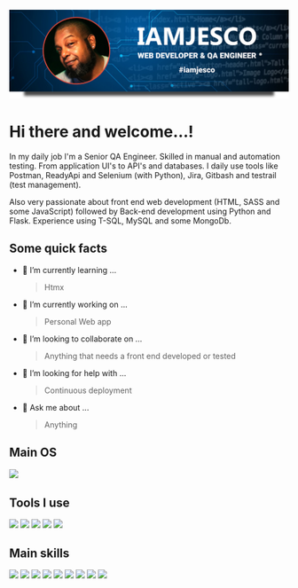 
![](https://github.com/iamjesco/promo-media/blob/master/curcoder-logo.png?raw=true)

# Hi there and welcome...!

In my daily job I'm a Senior QA Engineer. Skilled in manual and automation testing. From application UI's to API's and databases. I daily use tools like Postman, ReadyApi and Selenium (with Python), Jira, Gitbash and testrail (test management).

Also very passionate about front end web development (HTML, SASS and some JavaScript) followed by Back-end development using Python and Flask. Experience using T-SQL, MySQL and some MongoDb. 


## Some quick facts 

- 🌱 I’m currently learning ...
    > Htmx
- 🔭 I’m currently working on ...
    > Personal Web app 
- 👯 I’m looking to collaborate on ...
    > Anything that needs a front end developed or tested
- 🤔 I’m looking for help with ...
    > Continuous deployment
- 💬 Ask me about ...
    > Anything

## Main OS

![](https://img.shields.io/static/v1?label=&message=MacOS&color=000000&logo=apple) 

## Tools I use

![](https://img.shields.io/static/v1?label=&message=VSCode&color=000000&logo=visual-studio-code) 
![](https://img.shields.io/static/v1?label=&message=Pycharm&color=000000&logo=jetbrains) 
![](https://img.shields.io/static/v1?label=&message=Webstorm&color=000000&logo=jetbrains) 
![](https://img.shields.io/static/v1?label=&message=Postman&color=000000&logo=postman) 
![](https://img.shields.io/static/v1?label=&message=Git-bash&color=000000&logo=git) 

## Main skills

![](https://img.shields.io/static/v1?label=&message=Python&color=000000&logo=python) 
![](https://img.shields.io/static/v1?label=&message=Html5&color=000000&logo=html5) 
![](https://img.shields.io/static/v1?label=&message=Css3&color=000000&logo=css3) 
![](https://img.shields.io/static/v1?label=&message=Sass&color=000000&logo=sass) 
![](https://img.shields.io/static/v1?label=&message=Javascript&color=000000&logo=javascript) 
![](https://img.shields.io/static/v1?label=&message=Jinja&color=000000&logo=jinja) 
![](https://img.shields.io/static/v1?label=&message=Flask&color=000000&logo=flask) 
![](https://img.shields.io/static/v1?label=&message=Mongo-DB&color=000000&logo=MongoDB) 
![](https://img.shields.io/static/v1?label=&message=SQLite3&color=000000&logo=sqlite) 
